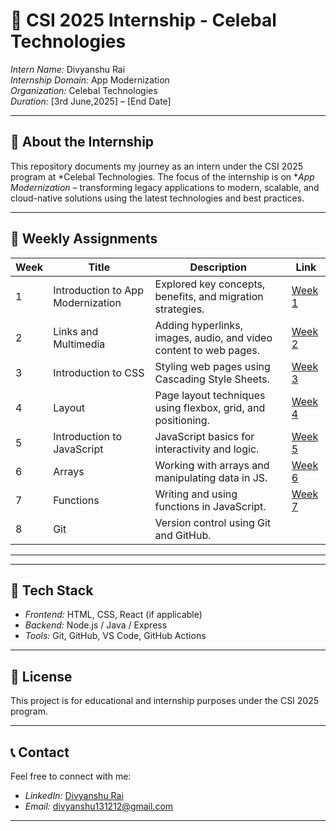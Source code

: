# 🚀 CSI 2025 Internship - Celebal Technologies

*Intern Name:* Divyanshu Rai  
*Internship Domain:* App Modernization  
*Organization:* Celebal Technologies  
*Duration:* [3rd June,2025] – [End Date]  

---

## 🧩 About the Internship

This repository documents my journey as an intern under the CSI 2025 program at *Celebal Technologies. The focus of the internship is on **App Modernization* – transforming legacy applications to modern, scalable, and cloud-native solutions using the latest technologies and best practices.

---

## 📌 Weekly Assignments

| Week | Title | Description | Link |
|------|-------|-------------|------|
| 1 | Introduction to App Modernization | Explored key concepts, benefits, and migration strategies. | [Week 1](https://github.com/DivyanshuRai1510/Celebal-CSI-2025/blob/main/Assignment%201) |
| 2    | Links and Multimedia          | Adding hyperlinks, images, audio, and video content to web pages. | [Week 2](https://github.com/DivyanshuRai1510/Celebal-CSI-2025/blob/main/Assignment%202) |
| 3    | Introduction to CSS           | Styling web pages using Cascading Style Sheets.                    | [Week 3](https://github.com/DivyanshuRai1510/Celebal-CSI-2025/blob/main/Assignment%203) |
| 4    | Layout                        | Page layout techniques using flexbox, grid, and positioning.       | [Week 4](./Week-4) |
| 5    | Introduction to JavaScript    | JavaScript basics for interactivity and logic.                     | [Week 5](./Week-5) |
| 6    | Arrays                        | Working with arrays and manipulating data in JS.                   | [Week 6](./Week-6) |
| 7    | Functions                     | Writing and using functions in JavaScript.                         | [Week 7](./Week-7) |
| 8    | Git                           | Version control using Git and GitHub.   
---

---

## 📎 Tech Stack

- *Frontend:* HTML, CSS, React (if applicable)  
- *Backend:* Node.js / Java / Express  
- *Tools:* Git, GitHub, VS Code, GitHub Actions

---

## 📃 License

This project is for educational and internship purposes under the CSI 2025 program.

---

## 📞 Contact

Feel free to connect with me:

- *LinkedIn:* [Divyanshu Rai](https://www.linkedin.com/in/divyanshurai1510/)
- *Email:* divyanshu131212@gmail.com

---
